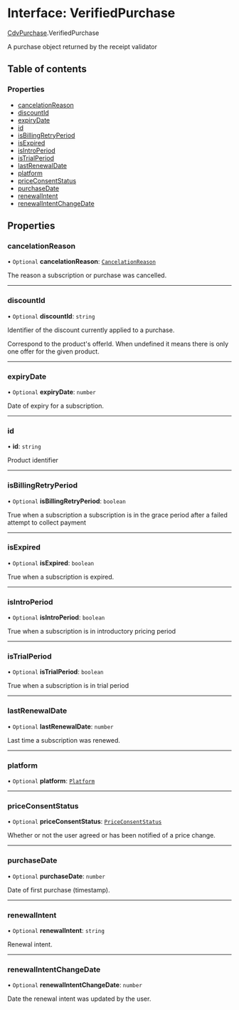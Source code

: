 # Interface: VerifiedPurchase

[CdvPurchase](../modules/CdvPurchase.md).VerifiedPurchase

A purchase object returned by the receipt validator

## Table of contents

### Properties

- [cancelationReason](CdvPurchase.VerifiedPurchase.md#cancelationreason)
- [discountId](CdvPurchase.VerifiedPurchase.md#discountid)
- [expiryDate](CdvPurchase.VerifiedPurchase.md#expirydate)
- [id](CdvPurchase.VerifiedPurchase.md#id)
- [isBillingRetryPeriod](CdvPurchase.VerifiedPurchase.md#isbillingretryperiod)
- [isExpired](CdvPurchase.VerifiedPurchase.md#isexpired)
- [isIntroPeriod](CdvPurchase.VerifiedPurchase.md#isintroperiod)
- [isTrialPeriod](CdvPurchase.VerifiedPurchase.md#istrialperiod)
- [lastRenewalDate](CdvPurchase.VerifiedPurchase.md#lastrenewaldate)
- [platform](CdvPurchase.VerifiedPurchase.md#platform)
- [priceConsentStatus](CdvPurchase.VerifiedPurchase.md#priceconsentstatus)
- [purchaseDate](CdvPurchase.VerifiedPurchase.md#purchasedate)
- [renewalIntent](CdvPurchase.VerifiedPurchase.md#renewalintent)
- [renewalIntentChangeDate](CdvPurchase.VerifiedPurchase.md#renewalintentchangedate)

## Properties

### cancelationReason

• `Optional` **cancelationReason**: [`CancelationReason`](../enums/CdvPurchase.CancelationReason.md)

The reason a subscription or purchase was cancelled.

___

### discountId

• `Optional` **discountId**: `string`

Identifier of the discount currently applied to a purchase.

Correspond to the product's offerId. When undefined it means there is only one offer for the given product.

___

### expiryDate

• `Optional` **expiryDate**: `number`

Date of expiry for a subscription.

___

### id

• **id**: `string`

Product identifier

___

### isBillingRetryPeriod

• `Optional` **isBillingRetryPeriod**: `boolean`

True when a subscription a subscription is in the grace period after a failed attempt to collect payment

___

### isExpired

• `Optional` **isExpired**: `boolean`

True when a subscription is expired.

___

### isIntroPeriod

• `Optional` **isIntroPeriod**: `boolean`

True when a subscription is in introductory pricing period

___

### isTrialPeriod

• `Optional` **isTrialPeriod**: `boolean`

True when a subscription is in trial period

___

### lastRenewalDate

• `Optional` **lastRenewalDate**: `number`

Last time a subscription was renewed.

___

### platform

• `Optional` **platform**: [`Platform`](../enums/CdvPurchase.Platform.md)

___

### priceConsentStatus

• `Optional` **priceConsentStatus**: [`PriceConsentStatus`](../enums/CdvPurchase.PriceConsentStatus.md)

Whether or not the user agreed or has been notified of a price change.

___

### purchaseDate

• `Optional` **purchaseDate**: `number`

Date of first purchase (timestamp).

___

### renewalIntent

• `Optional` **renewalIntent**: `string`

Renewal intent.

___

### renewalIntentChangeDate

• `Optional` **renewalIntentChangeDate**: `number`

Date the renewal intent was updated by the user.
